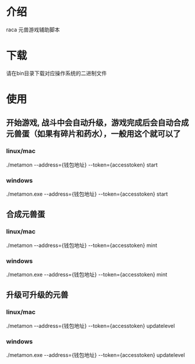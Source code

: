 # 介绍

raca 元兽游戏辅助脚本

# 下载
请在bin目录下载对应操作系统的二进制文件

# 使用

## 开始游戏, 战斗中会自动升级，游戏完成后会自动合成元兽蛋（如果有碎片和药水），一般用这个就可以了

### linux/mac

./metamon --address={钱包地址} --token={accesstoken} start

### windows

./metamon.exe --address={钱包地址} --token={accesstoken} start

## 合成元兽蛋

### linux/mac

./metamon --address={钱包地址} --token={accesstoken} mint

### windows

./metamon.exe --address={钱包地址} --token={accesstoken} mint

## 升级可升级的元兽

### linux/mac

./metamon --address={钱包地址} --token={accesstoken} updatelevel

### windows

./metamon.exe --address={钱包地址} --token={accesstoken} updatelevel
